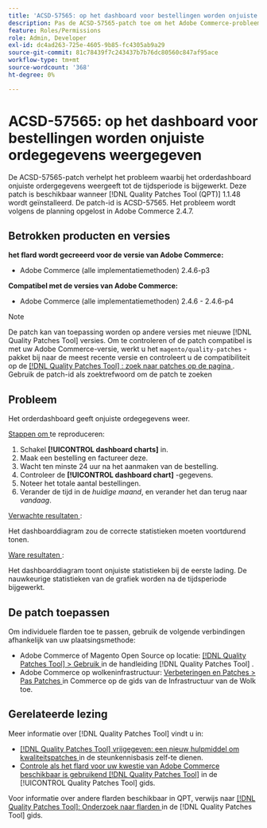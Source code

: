 ```yaml
---
title: 'ACSD-57565: op het dashboard voor bestellingen worden onjuiste ordegegevens weergegeven'
description: Pas de ACSD-57565-patch toe om het Adobe Commerce-probleem op te lossen, waarbij op het orderdashboard onjuiste bestelgegevens worden weergegeven, totdat de tijdsperiode is bijgewerkt.
feature: Roles/Permissions
role: Admin, Developer
exl-id: dc4ad263-725e-4605-9b85-fc4305ab9a29
source-git-commit: 81c78439f7c243437b7b76dc80560c847af95ace
workflow-type: tm+mt
source-wordcount: '368'
ht-degree: 0%

---
```


# ACSD-57565: op het dashboard voor bestellingen worden onjuiste ordegegevens weergegeven

De ACSD-57565-patch verhelpt het probleem waarbij het orderdashboard onjuiste ordergegevens weergeeft tot de tijdsperiode is bijgewerkt. Deze patch is beschikbaar wanneer [!DNL Quality Patches Tool (QPT)] 1.1.48 wordt geïnstalleerd. De patch-id is ACSD-57565. Het probleem wordt volgens de planning opgelost in Adobe Commerce 2.4.7.

## Betrokken producten en versies

**het flard wordt gecreeerd voor de versie van Adobe Commerce:**

* Adobe Commerce (alle implementatiemethoden) 2.4.6-p3

**Compatibel met de versies van Adobe Commerce:**

* Adobe Commerce (alle implementatiemethoden) 2.4.6 - 2.4.6-p4

>[!NOTE]
>
>De patch kan van toepassing worden op andere versies met nieuwe [!DNL Quality Patches Tool] versies. Om te controleren of de patch compatibel is met uw Adobe Commerce-versie, werkt u het `magento/quality-patches` -pakket bij naar de meest recente versie en controleert u de compatibiliteit op de [[!DNL Quality Patches Tool] : zoek naar patches op de pagina ](https://experienceleague.adobe.com/tools/commerce-quality-patches/index.html?lang=nl-NL) . Gebruik de patch-id als zoektrefwoord om de patch te zoeken

## Probleem

Het orderdashboard geeft onjuiste ordegegevens weer.

<u> Stappen om </u> te reproduceren:

1. Schakel **[!UICONTROL dashboard charts]** in.
1. Maak een bestelling en factureer deze.
1. Wacht ten minste 24 uur na het aanmaken van de bestelling.
1. Controleer de **[!UICONTROL dashboard chart]** -gegevens.
1. Noteer het totale aantal bestellingen.
1. Verander de tijd in de *huidige maand*, en verander het dan terug naar *vandaag*.

<u> Verwachte resultaten </u>:

Het dashboarddiagram zou de correcte statistieken moeten voortdurend tonen.

<u> Ware resultaten </u>:

Het dashboarddiagram toont onjuiste statistieken bij de eerste lading. De nauwkeurige statistieken van de grafiek worden na de tijdsperiode bijgewerkt.

## De patch toepassen

Om individuele flarden toe te passen, gebruik de volgende verbindingen afhankelijk van uw plaatsingsmethode:

* Adobe Commerce of Magento Open Source op locatie: [[!DNL Quality Patches Tool]  > Gebruik ](/help/tools/quality-patches-tool/usage.md) in de handleiding [!DNL Quality Patches Tool] .
* Adobe Commerce op wolkeninfrastructuur: [ Verbeteringen en Patches > Pas Patches ](https://experienceleague.adobe.com/docs/commerce-cloud-service/user-guide/develop/upgrade/apply-patches.html?lang=nl-NL) in Commerce op de gids van de Infrastructuur van de Wolk toe.

## Gerelateerde lezing

Meer informatie over [!DNL Quality Patches Tool] vindt u in:

* [[!DNL Quality Patches Tool]  vrijgegeven: een nieuw hulpmiddel om kwaliteitspatches ](https://experienceleague.adobe.com/nl/docs/commerce-knowledge-base/kb/announcements/commerce-announcements/magento-quality-patches-released-new-tool-to-self-serve-quality-patches) in de steunkennisbasis zelf-te dienen.
* [ Controle als het flard voor uw kwestie van Adobe Commerce beschikbaar is gebruikend  [!DNL Quality Patches Tool]](/help/tools/quality-patches-tool/patches-available-in-qpt/check-patch-for-magento-issue-with-magento-quality-patches.md) in de [!UICONTROL Quality Patches Tool] gids.


Voor informatie over andere flarden beschikbaar in QPT, verwijs naar [[!DNL Quality Patches Tool]: Onderzoek naar flarden ](https://experienceleague.adobe.com/tools/commerce-quality-patches/index.html?lang=nl-NL) in de [!DNL Quality Patches Tool] gids.
